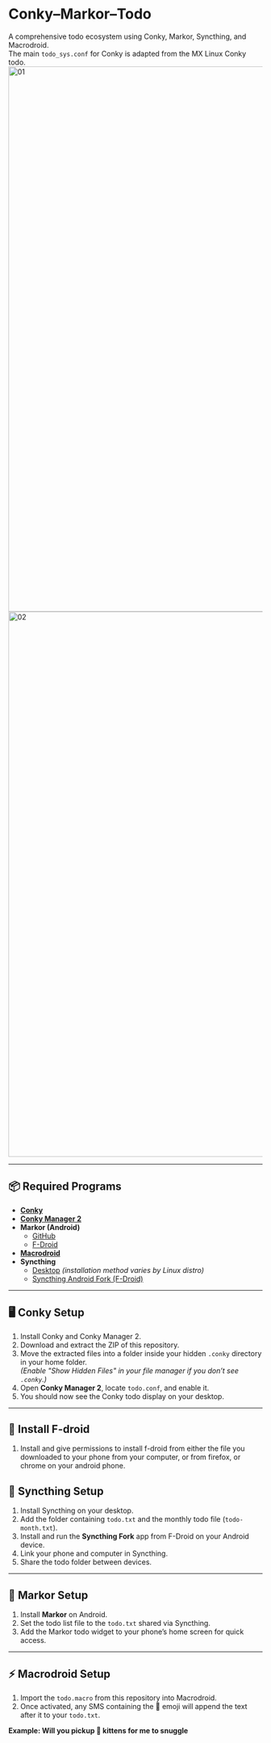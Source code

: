# Conky–Markor–Todo

A comprehensive todo ecosystem using Conky, Markor, Syncthing, and Macrodroid.  
The main `todo_sys.conf` for Conky is adapted from the MX Linux Conky todo.
<img width="1920" height="1080" alt="01" src="https://github.com/user-attachments/assets/e254a8bd-ed10-455d-b898-ea3d07a55e79" />
<img width="1920" height="1080" alt="02" src="https://github.com/user-attachments/assets/d9c06cb8-1211-42b6-bd3f-d16d2481eba0" />


---

## 📦 Required Programs

- **[Conky](https://github.com/brndnmtthws/conky)**
- **[Conky Manager 2](https://github.com/zcot/conky-manager2)**
- **Markor (Android)**
  - [GitHub](https://github.com/gsantner/markor)  
  - [F-Droid](https://f-droid.org/packages/net.gsantner.markor/)
- **[Macrodroid](https://play.google.com/store/apps/details?id=com.arlosoft.macrodroid&hl=en-US)**
- **Syncthing**
  - [Desktop](https://syncthing.net) *(installation method varies by Linux distro)*  
  - [Syncthing Android Fork (F-Droid)](https://f-droid.org/packages/com.github.catfriend1.syncthingandroid/)

---

## 🖥 Conky Setup

1. Install Conky and Conky Manager 2.
2. Download and extract the ZIP of this repository.
3. Move the extracted files into a folder inside your hidden `.conky` directory in your home folder.  
   *(Enable "Show Hidden Files" in your file manager if you don’t see `.conky`.)*
4. Open **Conky Manager 2**, locate `todo.conf`, and enable it.
5. You should now see the Conky todo display on your desktop.

---

## 🤖 Install F-droid

1. Install and give permissions to install f-droid from either the file you downloaded to your phone
   from your computer, or from firefox, or chrome on your android phone.

## 🔄 Syncthing Setup

1. Install Syncthing on your desktop.
2. Add the folder containing `todo.txt` and the monthly todo file (`todo-month.txt`).
3. Install and run the **Syncthing Fork** app from F-Droid on your Android device.
4. Link your phone and computer in Syncthing.
5. Share the todo folder between devices.

---

## 📱 Markor Setup

1. Install **Markor** on Android.
2. Set the todo list file to the `todo.txt` shared via Syncthing.
3. Add the Markor todo widget to your phone’s home screen for quick access.

---

## ⚡ Macrodroid Setup

1. Import the `todo.macro` from this repository into Macrodroid.
2. Once activated, any SMS containing the 💪 emoji will append the text after it to your `todo.txt`.  

**Example: Will you pickup 💪 kittens for me to snuggle**
